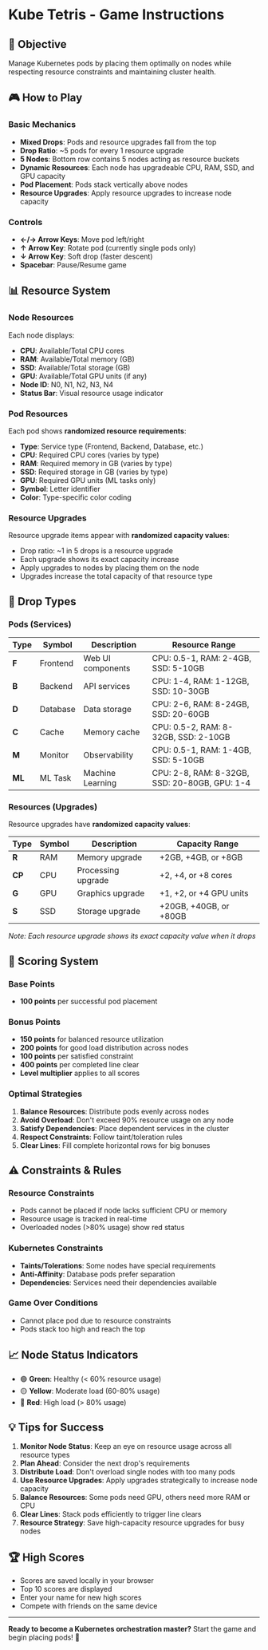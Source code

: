 # Kube Tetris - Game Instructions

## 🎯 Objective
Manage Kubernetes pods by placing them optimally on nodes while respecting resource constraints and maintaining cluster health.

## 🎮 How to Play

### Basic Mechanics
- **Mixed Drops**: Pods and resource upgrades fall from the top
- **Drop Ratio**: ~5 pods for every 1 resource upgrade
- **5 Nodes**: Bottom row contains 5 nodes acting as resource buckets
- **Dynamic Resources**: Each node has upgradeable CPU, RAM, SSD, and GPU capacity
- **Pod Placement**: Pods stack vertically above nodes
- **Resource Upgrades**: Apply resource upgrades to increase node capacity

### Controls
- **←/→ Arrow Keys**: Move pod left/right
- **↑ Arrow Key**: Rotate pod (currently single pods only)
- **↓ Arrow Key**: Soft drop (faster descent)
- **Spacebar**: Pause/Resume game

## 📊 Resource System

### Node Resources
Each node displays:
- **CPU**: Available/Total CPU cores
- **RAM**: Available/Total memory (GB)
- **SSD**: Available/Total storage (GB)
- **GPU**: Available/Total GPU units (if any)
- **Node ID**: N0, N1, N2, N3, N4
- **Status Bar**: Visual resource usage indicator

### Pod Resources
Each pod shows **randomized resource requirements**:
- **Type**: Service type (Frontend, Backend, Database, etc.)
- **CPU**: Required CPU cores (varies by type)
- **RAM**: Required memory in GB (varies by type)
- **SSD**: Required storage in GB (varies by type)
- **GPU**: Required GPU units (ML tasks only)
- **Symbol**: Letter identifier
- **Color**: Type-specific color coding

### Resource Upgrades
Resource upgrade items appear with **randomized capacity values**:
- Drop ratio: ~1 in 5 drops is a resource upgrade
- Each upgrade shows its exact capacity increase
- Apply upgrades to nodes by placing them on the node
- Upgrades increase the total capacity of that resource type

## 🚀 Drop Types

### Pods (Services)
| Type | Symbol | Description | Resource Range |
|------|--------|-------------|----------------|
| **F** | Frontend | Web UI components | CPU: 0.5-1, RAM: 2-4GB, SSD: 5-10GB |
| **B** | Backend | API services | CPU: 1-4, RAM: 1-12GB, SSD: 10-30GB |
| **D** | Database | Data storage | CPU: 2-6, RAM: 8-24GB, SSD: 20-60GB |
| **C** | Cache | Memory cache | CPU: 0.5-2, RAM: 8-32GB, SSD: 2-10GB |
| **M** | Monitor | Observability | CPU: 0.5-1, RAM: 1-4GB, SSD: 5-10GB |
| **ML** | ML Task | Machine Learning | CPU: 2-8, RAM: 8-32GB, SSD: 20-80GB, GPU: 1-4 |

### Resources (Upgrades)
Resource upgrades have **randomized capacity values**:

| Type | Symbol | Description | Capacity Range |
|------|--------|-------------|----------------|
| **R** | RAM | Memory upgrade | +2GB, +4GB, or +8GB |
| **CP** | CPU | Processing upgrade | +2, +4, or +8 cores |
| **G** | GPU | Graphics upgrade | +1, +2, or +4 GPU units |
| **S** | SSD | Storage upgrade | +20GB, +40GB, or +80GB |

*Note: Each resource upgrade shows its exact capacity value when it drops*

## 🎯 Scoring System

### Base Points
- **100 points** per successful pod placement

### Bonus Points
- **150 points** for balanced resource utilization
- **200 points** for good load distribution across nodes
- **100 points** per satisfied constraint
- **400 points** per completed line clear
- **Level multiplier** applies to all scores

### Optimal Strategies
1. **Balance Resources**: Distribute pods evenly across nodes
2. **Avoid Overload**: Don't exceed 90% resource usage on any node
3. **Satisfy Dependencies**: Place dependent services in the cluster
4. **Respect Constraints**: Follow taint/toleration rules
5. **Clear Lines**: Fill complete horizontal rows for big bonuses

## ⚠️ Constraints & Rules

### Resource Constraints
- Pods cannot be placed if node lacks sufficient CPU or memory
- Resource usage is tracked in real-time
- Overloaded nodes (>80% usage) show red status

### Kubernetes Constraints
- **Taints/Tolerations**: Some nodes have special requirements
- **Anti-Affinity**: Database pods prefer separation
- **Dependencies**: Services need their dependencies available

### Game Over Conditions
- Cannot place pod due to resource constraints
- Pods stack too high and reach the top

## 📈 Node Status Indicators

- 🟢 **Green**: Healthy (< 60% resource usage)
- 🟡 **Yellow**: Moderate load (60-80% usage)
- 🔴 **Red**: High load (> 80% usage)

## 💡 Tips for Success

1. **Monitor Node Status**: Keep an eye on resource usage across all resource types
2. **Plan Ahead**: Consider the next drop's requirements
3. **Distribute Load**: Don't overload single nodes with too many pods
4. **Use Resource Upgrades**: Apply upgrades strategically to increase node capacity
5. **Balance Resources**: Some pods need GPU, others need more RAM or CPU
6. **Clear Lines**: Stack pods efficiently to trigger line clears
7. **Resource Strategy**: Save high-capacity resource upgrades for busy nodes

## 🏆 High Scores

- Scores are saved locally in your browser
- Top 10 scores are displayed
- Enter your name for new high scores
- Compete with friends on the same device

---

**Ready to become a Kubernetes orchestration master?** 
Start the game and begin placing pods! 🚀
